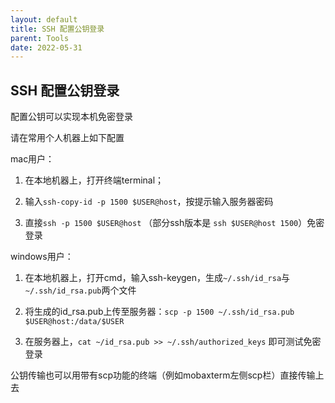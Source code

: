 ```yaml
---
layout: default
title: SSH 配置公钥登录
parent: Tools
date: 2022-05-31
---
```


## SSH 配置公钥登录

配置公钥可以实现本机免密登录

请在常用个人机器上如下配置

mac用户：

1.  在本地机器上，打开终端terminal；
    
2.  输入`ssh-copy-id -p 1500 $USER@host`，按提示输入服务器密码
    
3.  直接`ssh -p 1500 $USER@host` （部分ssh版本是 `ssh $USER@host 1500`）免密登录
    

windows用户：

1.  在本地机器上，打开cmd，输入ssh-keygen，生成`~/.ssh/id_rsa`与`~/.ssh/id_rsa.pub`两个文件
    
2.  将生成的id_rsa.pub上传至服务器：`scp -p 1500 ~/.ssh/id_rsa.pub $USER@host:/data/$USER`
    
3.  在服务器上，`cat ~/id_rsa.pub >> ~/.ssh/authorized_keys` 即可测试免密登录
    

公钥传输也可以用带有scp功能的终端（例如mobaxterm左侧scp栏）直接传输上去
